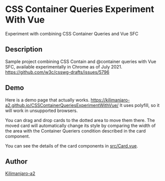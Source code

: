 CSS Container Queries Experiment With Vue
====
Experiment with combining CSS Container Queries and Vue SFC

## Description
Sample project combining CSS Contain and @container queries with Vue SFC, available experimentally in Chrome as of July 2021.
https://github.com/w3c/csswg-drafts/issues/5796

## Demo
Here is a demo page that actually works.
https://kilimanjaro-a2.github.io/CSSContainerQueriesExperimentWithVue/
It uses polyfill, so it will work in unsupported browsers.


You can drag and drop cards to the dotted area to move them there.
The moved card will automatically change its style by comparing the width of the area with the Container Queriers condition described in the card component.

You can see the details of the card components in [src/Card.vue](https://github.com/Kilimanjaro-a2/CSSContainerQueriesExperimentWithVue/blob/main/src/Card.vue).


## Author

[Kilimanjaro-a2](https://github.com/Kilimanjaro-a2)